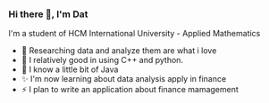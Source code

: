 ### Hi there 👋, I'm Dat

I'm a student of HCM International University - Applied Mathematics

- 🔭 Researching data and analyze them are what i love
- 🌱 I relatively good in using C++ and python.
- 🤔 I know a little bit of Java
- ✨ I'm now learning about data analysis apply in finance
- ⚡ I plan to write an application about finance mamagement
<!--
**DacCute/DacCute** is a ✨ _special_ ✨ repository because its `README.md` (this file) appears on your GitHub profile.

Here are some ideas to get you started:

- 🔭 I’m currently working on ...
- 🌱 I’m currently learning ...
- 👯 I’m looking to collaborate on ...
- 🤔 I’m looking for help with ...
- 💬 Ask me about ...
- 📫 How to reach me: ...
- 😄 Pronouns: ...
- ⚡ Fun fact: ...
-->
